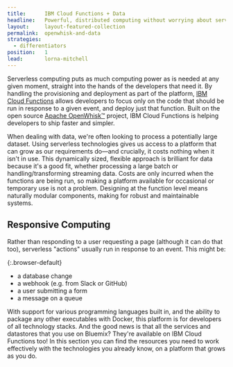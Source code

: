 ```yaml
---
title:      IBM Cloud Functions + Data
headline:   Powerful, distributed computing without worrying about servers or capacity planning.
layout:     layout-featured-collection
permalink:  openwhisk-and-data
strategies: 
  - differentiators
position:	1
lead:       lorna-mitchell
---
```


Serverless computing puts as much computing power as is needed at any given moment, straight into the hands of the developers that need it.  By handling the provisioning and deployment as part of the platform, [IBM Cloud Functions](https://console.bluemix.net/openwhisk/) allows developers to focus only on the code that should be run in response to a given event, and deploy just that function.  Built on the open source [Apache OpenWhisk&trade;](https://openwhisk.incubator.apache.org/) project, IBM Cloud Functions is helping developers to ship faster and simpler.

When dealing with data, we're often looking to process a potentially large dataset. Using serverless technologies gives us access to a platform that can grow as our requirements do&mdash;and crucially, it costs nothing when it isn't in use. This dynamically sized, flexible approach is brilliant for data because it's a good fit, whether processing a large batch or handling/transforming streaming data. Costs are only incurred when the functions are being run, so making a platform available for occasional or temporary use is not a problem. Designing at the function level means naturally modular components, making for robust and maintainable systems.

## Responsive Computing

Rather than responding to a user requesting a page (although it can do that too), serverless "actions" usually run in response to an event. This might be:

{:.browser-default}
- a database change
- a webhook (e.g. from Slack or GitHub)
- a user submitting a form
- a message on a queue

With support for various programming languages built in, and the ability to package any other executables with Docker, this platform is for developers of all technology stacks. And the good news is that all the services and datastores that you use on Bluemix?  They're available on IBM Cloud Functions too!  In this section you can find the resources you need to work effectively with the technologies you already know, on a platform that grows as you do.
